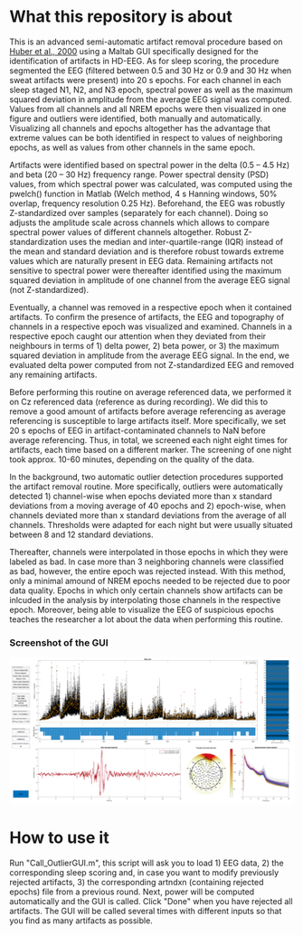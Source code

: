 # What this repository is about

This is an advanced semi-automatic artifact removal procedure based on [Huber et al., 2000](https://journals.lww.com/neuroreport/Fulltext/2000/10200/Exposure_to_pulsed_high_frequency_electromagnetic.12.aspx?casa_token=rmSXsQLiWZcAAAAA:9g0JXdXUpAJycVWzDSCLXKynmKeGpbXGJvZkrRGzSw5tifqkBLWYyfESIq4814-SpcqtBomfWBGnYf1-wyrbWbak) using a Maltab GUI specifically designed for the identification of artifacts in HD-EEG. As for sleep scoring, the procedure segmented the EEG (filtered between 0.5 and 30 Hz or 0.9 and 30 Hz when sweat artifacts were present) into 20 s epochs. For each channel in each sleep staged N1, N2, and N3 epoch, spectral power as well as the maximum squared deviation in amplitude from the average EEG signal was computed. Values from all channels and all NREM epochs were then visualized in one figure and outliers were identified, both manually and automatically. Visualizing all channels and epochs altogether has the advantage that extreme values can be both identified in respect to values of neighboring epochs, as well as values from other channels in the same epoch.

Artifacts were identified based on spectral power in the delta (0.5 – 4.5 Hz) and beta (20 – 30 Hz) frequency range. Power spectral density (PSD) values, from which spectral power was calculated, was computed using the pwelch() function in Matlab (Welch method, 4 s Hanning windows, 50% overlap, frequency resolution 0.25 Hz). Beforehand, the EEG was robustly Z-standardized over samples (separately for each channel). Doing so adjusts the amplitude scale across channels which allows to compare spectral power values of different channels altogether. Robust Z-standardization uses the median and inter-quartile-range (IQR) instead of the mean and standard deviation and is therefore robust towards extreme values which are naturally present in EEG data. Remaining artifacts not sensitive to spectral power were thereafter identified using the maximum squared deviation in amplitude of one channel from the average EEG signal (not Z-standardized).

Eventually, a channel was removed in a respective epoch when it contained artifacts. To confirm the presence of artifacts, the EEG and topography of channels in a respective epoch was visualized and examined. Channels in a respective epoch caught our attention when they deviated from their neighbours in terms of 1) delta power, 2) beta power, or 3) the maximum squared deviation in amplitude from the average EEG signal. In the end, we evaluated delta power computed from not Z-standardized EEG and removed any remaining artifacts. 

Before performing this routine on average referenced data, we performed it on Cz referenced data (reference as during recording). We did this to remove a good amount of artifacts before average referencing as average referencing is susceptible to large artifacts itself. More specifically, we set 20 s epochs of EEG in artifact-contaminated channels to NaN before average referencing. Thus, in total, we screened each night eight times for artifacts, each time based on a different marker. The screening of one night took approx. 10-60 minutes, depending on the quality of the data.  

In the background, two automatic outlier detection procedures supported the artifact removal routine. More specifically, outliers were automatically detected 1) channel-wise when epochs deviated more than x standard deviations from a moving average of 40 epochs and 2) epoch-wise, when channels deviated more than x standard deviations from the average of all channels. Thresholds were adapted for each night but were usually situated between 8 and 12 standard deviations.

Thereafter, channels were interpolated in those epochs in which they were labeled as bad. In case more than 3 neighboring channels were classified as bad, however, the entire epoch was rejected instead. With this method, only a minimal amound of NREM epochs needed to be rejected due to poor data quality. Epochs in which only certain channels show artifacts can be inlcuded in the analysis by interpolating those channels in the respective epoch. Moreover, being able to visualize the EEG of suspicious epochs teaches the researcher a lot about the data when performing this routine.

### Screenshot of the GUI
![](screenshotGUI.png "Screenshot of the Maltab GUI")

# How to use it
Run "Call_OutlierGUI.m", this script will ask you to load 1) EEG data, 2) the corresponding sleep scoring and, in case you want to modify previously rejected artifacts, 3) the corresponding artndxn (containing rejected epochs) file from a previous round. Next, power will be computed automatically and the GUI is called. Click "Done" when you have rejected all artifacts. The GUI will be called several times with different inputs so that you find as many artifacts as possible.
